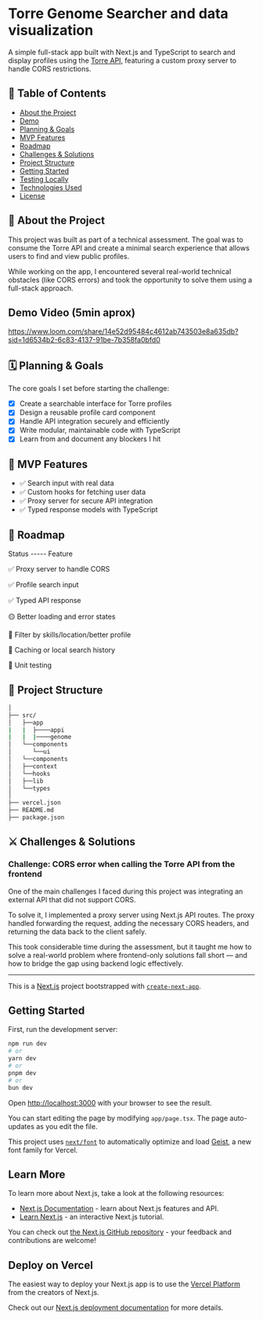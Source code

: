 # Torre Genome Searcher and data visualization

A simple full-stack app built with Next.js and TypeScript to search and display profiles using the [Torre API](https://torre.ai/), featuring a custom proxy server to handle CORS restrictions.

## 📌 Table of Contents

- [About the Project](#about-the-project)
- [Demo](#Demo)
- [Planning & Goals](#planning--goals)
- [MVP Features](#mvp-features)
- [Roadmap](#roadmap)
- [Challenges & Solutions](#challenges--solutions)
- [Project Structure](#project-structure)
- [Getting Started](#getting-started)
- [Testing Locally](#testing-locally)
- [Technologies Used](#technologies-used)
- [License](#license)

## 🧠 About the Project

This project was built as part of a technical assessment. The goal was to consume the Torre API and create a minimal search experience that allows users to find and view public profiles.

While working on the app, I encountered several real-world technical obstacles (like CORS errors) and took the opportunity to solve them using a full-stack approach.

## Demo Video (5min aprox)

<https://www.loom.com/share/14e52d95484c4612ab743503e8a635db?sid=1d6534b2-6c83-4137-91be-7b358fa0bfd0>

## 🗓️ Planning & Goals

The core goals I set before starting the challenge:

- [x] Create a searchable interface for Torre profiles
- [x] Design a reusable profile card component
- [x] Handle API integration securely and efficiently
- [x] Write modular, maintainable code with TypeScript
- [x] Learn from and document any blockers I hit

## 🚀 MVP Features

- ✅ Search input with real data
- ✅ Custom hooks for fetching user data
- ✅ Proxy server for secure API integration
- ✅ Typed response models with TypeScript

## 📍 Roadmap

Status ----- Feature

✅    Proxy server to handle CORS

✅    Profile search input

✅    Typed API response

🟡    Better loading and error states

🔲    Filter by skills/location/better profile

🔲    Caching or local search history

🔲    Unit testing

## 🧱 Project Structure

```sh
│
├── src/
│   ├──app
|   |  ├────appi
|   |  |────genome
│   └──components
│      └──ui
│   └──components
│   ├──context
│   └──hooks
│   ├──lib
│   └──types
│
├── vercel.json
├── README.md
├── package.json
```

## ⚔️ Challenges & Solutions

### Challenge: CORS error when calling the Torre API from the frontend

 One of the main challenges I faced during this project was integrating an external API that did not support CORS.

 To solve it, I implemented a proxy server using Next.js API routes. The proxy handled forwarding the request, adding the necessary CORS headers, and returning the data back to the client safely.

 This took considerable time during the assessment, but it taught me how to solve a real-world problem where frontend-only solutions fall short — and how to bridge the gap using backend logic effectively.

---

This is a [Next.js](https://nextjs.org) project bootstrapped with [`create-next-app`](https://nextjs.org/docs/app/api-reference/cli/create-next-app).

## Getting Started

First, run the development server:

```bash
npm run dev
# or
yarn dev
# or
pnpm dev
# or
bun dev
```

Open [http://localhost:3000](http://localhost:3000) with your browser to see the result.

You can start editing the page by modifying `app/page.tsx`. The page auto-updates as you edit the file.

This project uses [`next/font`](https://nextjs.org/docs/app/building-your-application/optimizing/fonts) to automatically optimize and load [Geist](https://vercel.com/font), a new font family for Vercel.

## Learn More

To learn more about Next.js, take a look at the following resources:

- [Next.js Documentation](https://nextjs.org/docs) - learn about Next.js features and API.
- [Learn Next.js](https://nextjs.org/learn) - an interactive Next.js tutorial.

You can check out [the Next.js GitHub repository](https://github.com/vercel/next.js) - your feedback and contributions are welcome!

## Deploy on Vercel

The easiest way to deploy your Next.js app is to use the [Vercel Platform](https://vercel.com/new?utm_medium=default-template&filter=next.js&utm_source=create-next-app&utm_campaign=create-next-app-readme) from the creators of Next.js.

Check out our [Next.js deployment documentation](https://nextjs.org/docs/app/building-your-application/deploying) for more details.
